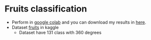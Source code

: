 # Fruits classification
* Perform in [google colab](https://colab.research.google.com/drive/1bR4GuIwe8abl4YRvf3uX8VcOw5Ecb4Xu?usp=sharing) and you can download my results in [here](https://drive.google.com/drive/folders/1--ur2dQm4vzfVWxVGwXwKlR0Xb2ZMwxh?usp=sharing).
* Dataset [fruits](https://www.kaggle.com/moltean/fruits) in kaggle 
  - Dataset have 131 class with 360 degrees

